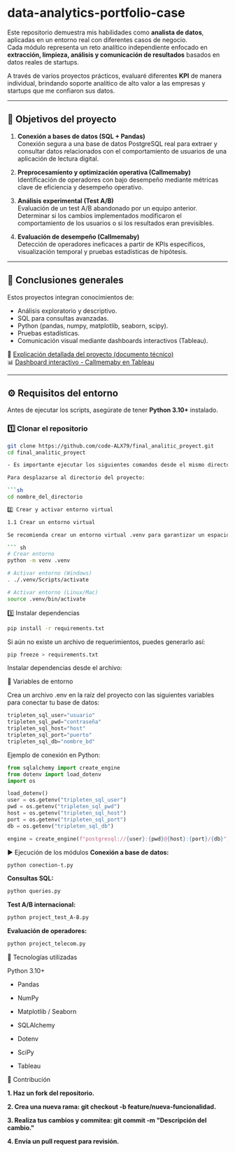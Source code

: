 # data-analytics-portfolio-case

Este repositorio demuestra mis habilidades como **analista de datos**, aplicadas en un entorno real con diferentes casos de negocio.  
Cada módulo representa un reto analítico independiente enfocado en **extracción, limpieza, análisis y comunicación de resultados** basados en datos reales de startups. 

A través de varios proyectos prácticos, evaluaré diferentes **KPI** de manera individual, brindando soporte analítico de alto valor a las empresas y startups que me confiaron sus datos.

---
## 🚀 Objetivos del proyecto

1. **Conexión a bases de datos (SQL + Pandas)**  
   Conexión segura a una base de datos PostgreSQL real para extraer y consultar datos relacionados con el comportamiento de usuarios de una aplicación de lectura digital.

2. **Preprocesamiento y optimización operativa (Callmemaby)**  
   Identificación de operadores con bajo desempeño mediante métricas clave de eficiencia y desempeño operativo.

3. **Análisis experimental (Test A/B)**  
   Evaluación de un test A/B abandonado por un equipo anterior.  
   Determinar si los cambios implementados modificaron el comportamiento de los usuarios o si los resultados eran previsibles.

4. **Evaluación de desempeño (Callmemaby)**  
   Detección de operadores ineficaces a partir de KPIs específicos, visualización temporal y pruebas estadísticas de hipótesis.

---

## 🧠 Conclusiones generales

Estos proyectos integran conocimientos de:
- Análisis exploratorio y descriptivo.
- SQL para consultas avanzadas.
- Python (pandas, numpy, matplotlib, seaborn, scipy).
- Pruebas estadísticas.
- Comunicación visual mediante dashboards interactivos (Tableau).

📄 [Explicación detallada del proyecto (documento técnico)](https://1drv.ms/b/c/75c608b03a43bf35/EZuSE_xWAuZLoCc2VUamYGEBYXiPYyLEe9MVovMmdWxwOA?e=NHceOs)  
📊 [Dashboard interactivo - Callmemaby en Tableau](https://public.tableau.com/views/DashboraddeduracinytipodellamadasCallmemaby/Dashboard1)

---

## ⚙️ Requisitos del entorno

Antes de ejecutar los scripts, asegúrate de tener **Python 3.10+** instalado.

### 1️⃣ Clonar el repositorio

```bash
git clone https://github.com/code-ALX79/final_analitic_proyect.git
cd final_analitic_proyect

- Es importante ejecutar los siguientes comandos desde el mismo directorio donde se ha clonado este repositorio.

Para desplazarse al directorio del proyecto:

```sh
cd nombre_del_directorio

2️⃣ Crear y activar entorno virtual

1.1 Crear un entorno virtual

Se recomienda crear un entorno virtual .venv para garantizar un espacio de ejecución aislado, libre de errores de dependencia.

``` sh
# Crear entorno
python -m venv .venv

# Activar entorno (Windows)
. ./.venv/Scripts/activate

# Activar entorno (Linux/Mac)
source .venv/bin/activate
```
3️⃣ Instalar dependencias

``` sh 
pip install -r requirements.txt

```
Si aún no existe un archivo de requerimientos, puedes generarlo así:
 
``` sh 
pip freeze > requirements.txt

``` 
Instalar dependencias desde el archivo:

🔐 Variables de entorno

Crea un archivo .env en la raíz del proyecto con las siguientes variables para conectar tu base de datos:

``` Python 
tripleten_sql_user="usuario"
tripleten_sql_pwd="contraseña"
tripleten_sql_host="host"
tripleten_sql_port="puerto"
tripleten_sql_db="nombre_bd"
```
Ejemplo de conexión en Python:

``` Python
from sqlalchemy import create_engine
from dotenv import load_dotenv
import os

load_dotenv()
user = os.getenv("tripleten_sql_user")
pwd = os.getenv("tripleten_sql_pwd")
host = os.getenv("tripleten_sql_host")
port = os.getenv("tripleten_sql_port")
db = os.getenv("tripleten_sql_db")

engine = create_engine(f"postgresql://{user}:{pwd}@{host}:{port}/{db}")

```

▶️ Ejecución de los módulos
**Conexión a base de datos:**

``` sh 
python conection-t.py
```
**Consultas SQL:**

``` sh 
python queries.py

```
**Test A/B internacional:**

``` sh 
python project_test_A-B.py

```
**Evaluación de operadores:**

``` sh 
python project_telecom.py

```
🧪 Tecnologías utilizadas

Python 3.10+

- Pandas

- NumPy

- Matplotlib / Seaborn

- SQLAlchemy

- Dotenv

- SciPy

- Tableau

🤝 Contribución

**1. Haz un fork del repositorio.**

**2. Crea una nueva rama: git checkout -b feature/nueva-funcionalidad.**

**3. Realiza tus cambios y commitea: git commit -m "Descripción del cambio."**

**4. Envía un pull request para revisión.**

